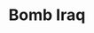 ---
inv_num: 2005-020
add_credit:
url: 2005-020-bomb-iraq
title: Bomb Iraq
year: '2005'
display_year: '2005'
medium: Hyercard Readymade
dims:
pitch: "​Actual hyper-card program I found on a computer I bought at the Salvation
  Army. Click on the link above 2 c the (great) 2014 online restoration of this work
  by Dragan Espenschied!!!!!."
ps:
live_url: https://sites.rhizome.org/emulating-bomb-iraq-arcangel/
youtube:
related_code:
subheading:
download:
commission:
layout: things-i-made
---